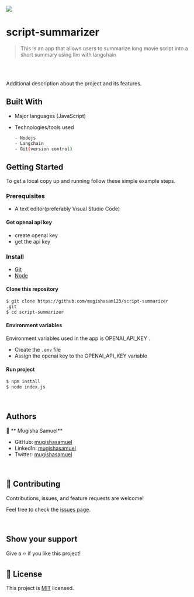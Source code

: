 ![](https://img.shields.io/badge/script-summarizer-blue)

# script-summarizer

> This is an app that allows users to summarize long movie script into a short summary using llm with langchain

<br/>


<br/>

Additional description about the project and its features.

## Built With

- Major languages (JavaScript)
- Technologies/tools used

  ```bash
  - Nodejs
  - Langchain
  - Git(version control)

  ```

## Getting Started

To get a local copy up and running follow these simple example steps.

### Prerequisites

- A text editor(preferably Visual Studio Code)
#### Get openai api key
- create openai key
- get the api key

### Install

- [Git](https://git-scm.com/downloads)
- [Node](https://nodejs.org/en/download/)


#### Clone this repository

```bash
$ git clone https://github.com/mugishasam123/script-summarizer
.git
$ cd script-summarizer
```


#### Environment variables
 Environment variables used in the app is OPENAI_API_KEY .
- Create the `.env` file
- Assign the openai key to the OPENAI_API_KEY variable 
#### Run project

```bash
$ npm install
$ node index.js
```


<br>

## Authors

👤 ** Mugisha Samuel**

- GitHub: [mugishasamuel](https://github.com/mugishasam123)
- LinkedIn: [mugishasamuel](https://www.linkedin.com/in/mugisha-samuel-55a905208/)
- Twitter: [mugishasamuel](https://twitter.com/mugishasamuel42/)

<br>

## 🤝 Contributing

Contributions, issues, and feature requests are welcome!

Feel free to check the [issues page](https://github.com/mugishasam123/script-summarizer/issues).

<br>

## Show your support

Give a ⭐️ if you like this project!

## 📝 License

This project is [MIT](https://opensource.org/licenses/MIT) licensed.
